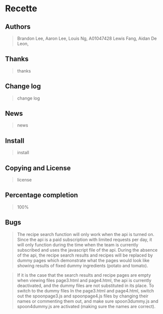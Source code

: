 # Recette

## Authors
> Brandon Lee, 
> Aaron Lee, 
> Louis Ng, A01047428
> Lewis Fang,
> Aidan De Leon, 

## Thanks
> thanks

## Change log
> change log

## News
> news

## Install 
> install

## Copying and License
> license

## Percentage completion
> 100%

## Bugs
> The recipe search function will only work when the api is turned on. Since the api is a paid subscription with limited requests per day, it will only function during the time when the team is currently subscribed and uses the javascript file of the api. During the absence of the api, the recipe search results and recipes will be replaced by dummy pages which demonstrate what the pages would look like showing results of fixed dummy ingredients (potato and tomato).

> If it is the case that the search results and recipe pages are empty when viewing files page3.html and page4.html, the api is currently deactivated, and the dummy files are not substituted in its place. To switch to the dummy files In the page3.html and page4.html, switch out the spoonpage3.js and spoonpage4.js files by changing their names or commenting them out, and make sure spoon3dummy.js and spoon4dummy.js are activated (making sure the names are correct). 
